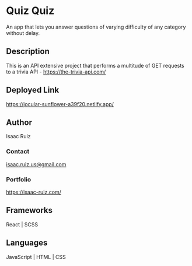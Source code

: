 # Quiz Quiz

An app that lets you answer questions of varying difficulty of any category without delay.

## Description

This is an API extensive project that performs a multitude of GET requests to a trivia API - https://the-trivia-api.com/
## Deployed Link

https://jocular-sunflower-a39f20.netlify.app/
## Author
Isaac Ruiz
### Contact
isaac.ruiz.us@gmail.com
### Portfolio 
https://isaac-ruiz.com/

## Frameworks
React | SCSS

## Languages
JavaScript | HTML | CSS

